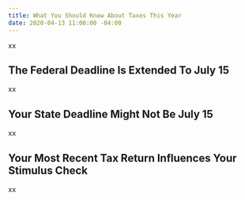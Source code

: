 ```yaml
---
title: What You Should Know About Taxes This Year
date: 2020-04-13 11:00:00 -04:00
---
```


xx

## The Federal Deadline Is Extended To July 15

xx

## Your State Deadline Might Not Be July 15

xx

## Your Most Recent Tax Return Influences Your Stimulus Check

xx
